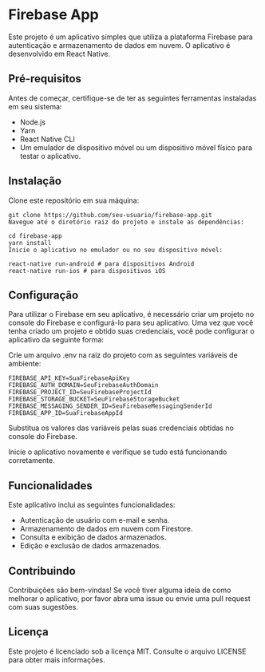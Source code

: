# Firebase App

Este projeto é um aplicativo simples que utiliza a plataforma Firebase para autenticação e armazenamento de dados em nuvem. O aplicativo é desenvolvido em React Native.

## Pré-requisitos

Antes de começar, certifique-se de ter as seguintes ferramentas instaladas em seu sistema:

- Node.js
- Yarn
- React Native CLI
- Um emulador de dispositivo móvel ou um dispositivo móvel físico para testar o aplicativo.

## Instalação

Clone este repositório em sua máquina:

```
git clone https://github.com/seu-usuario/firebase-app.git
Navegue até o diretório raiz do projeto e instale as dependências:

cd firebase-app
yarn install
Inicie o aplicativo no emulador ou no seu dispositivo móvel:

react-native run-android # para dispositivos Android
react-native run-ios # para dispositivos iOS
```

## Configuração
Para utilizar o Firebase em seu aplicativo, é necessário criar um projeto no console do Firebase e configurá-lo para seu aplicativo. Uma vez que você tenha criado um projeto e obtido suas credenciais, você pode configurar o aplicativo da seguinte forma:

Crie um arquivo .env na raiz do projeto com as seguintes variáveis de ambiente:

```
FIREBASE_API_KEY=SuaFirebaseApiKey
FIREBASE_AUTH_DOMAIN=SeuFirebaseAuthDomain
FIREBASE_PROJECT_ID=SeuFirebaseProjectId
FIREBASE_STORAGE_BUCKET=SeuFirebaseStorageBucket
FIREBASE_MESSAGING_SENDER_ID=SeuFirebaseMessagingSenderId
FIREBASE_APP_ID=SuaFirebaseAppId

```
Substitua os valores das variáveis pelas suas credenciais obtidas no console do Firebase.

Inicie o aplicativo novamente e verifique se tudo está funcionando corretamente.

## Funcionalidades
Este aplicativo inclui as seguintes funcionalidades:

- Autenticação de usuário com e-mail e senha.
- Armazenamento de dados em nuvem com Firestore.
- Consulta e exibição de dados armazenados.
- Edição e exclusão de dados armazenados.

## Contribuindo
Contribuições são bem-vindas! Se você tiver alguma ideia de como melhorar o aplicativo, por favor abra uma issue ou envie uma pull request com suas sugestões.

## Licença
Este projeto é licenciado sob a licença MIT. Consulte o arquivo LICENSE para obter mais informações.